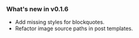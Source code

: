 ### What's new in v0.1.6

- Add missing styles for blockquotes.
- Refactor image source paths in post templates.
